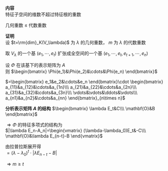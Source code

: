 **内容**  
特征子空间的维数不超过特征根的重数  
  
几何重数 $\leq$ 代数重数  
  
**证明**  
设 $t=\rm{dim}_K(V_\lambda)$ 为 $\lambda$ 的几何重数， $m$ 为 $\lambda$ 的代数重数  
  
取 $V_\lambda$ 的一个基 $(e_1,\cdots,e_t)$ 扩张成全空间的一个基 $(e_1,\cdots,e_t,e_{t+1},\cdots,e_n)$  
  
设 $\Phi$ 在该基下的表示矩阵为 $A$  
则 $\begin{bmatrix}  
\Phi(e_1)&\Phi(e_2)&\cdots&\Phi(e_n)  
\end{bmatrix}$  
  
 $=\begin{bmatrix}  
e_1&e_2&\cdots&e_n  
\end{bmatrix}\cdot  
\begin{bmatrix}  
a_{11}&a_{12}&\cdots&a_{1n}\\\  
a_{21}&a_{22}&\cdots&a_{2n}\\\  
a_{31}&a_{32}&\cdots&a_{3n}\\\  
\vdots&\vdots&\ddots&\vdots\\\  
a_{n1}&a_{n2}&\cdots&a_{nn}  
\end{bmatrix}_{n\times n}$  
  
**分析表示矩阵 $A$ 的结构** $\begin{bmatrix}  
\lambda E_t&C\\\  
\mathbf{O}&B  
\end{bmatrix}$  
  
 $\Rightarrow\Phi$ 的特征多项式的结构为  
 $|\lambda E_n-A_n|=\begin{vmatrix}  
(\lambda-\lambda_0)E_t&-C\\\  
\mathbf{O}&\lambda E_{n-t}-B  
\end{vmatrix}$  
  
由拉普拉斯展开得  
 $=(\lambda-\lambda_0)^t\cdot  
|\lambda E_{n-t}-B|$  
  
 $\Rightarrow m\geq t$  
